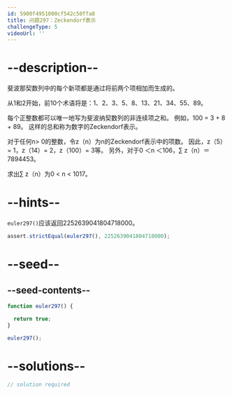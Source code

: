 ```yaml
---
id: 5900f4951000cf542c50ffa8
title: 问题297：Zeckendorf表示
challengeType: 5
videoUrl: ''
---
```


# --description--

斐波那契数列中的每个新项都是通过将前两个项相加而生成的。

从1和2开始，前10个术语将是：1、2、3、5、8、13、21、34、55、89。

每个正整数都可以唯一地写为斐波纳契数列的非连续项之和。 例如，100 = 3 + 8 + 89。 这样的总和称为数字的Zeckendorf表示。

对于任何n> 0的整数，令z（n）为n的Zeckendorf表示中的项数。 因此，z（5）= 1，z（14）= 2，z（100）= 3等。 另外，对于0 ＜n ＜106，∑ z（n）＝ 7894453。

求出∑ z（n）为0 &lt; n &lt; 1017。

# --hints--

`euler297()`应该返回2252639041804718000。

```js
assert.strictEqual(euler297(), 2252639041804718000);
```

# --seed--

## --seed-contents--

```js
function euler297() {

  return true;
}

euler297();
```

# --solutions--

```js
// solution required
```
